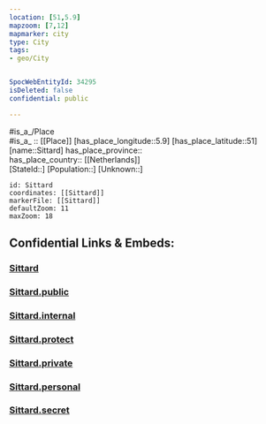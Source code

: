 ```yaml
---
location: [51,5.9] 
mapzoom: [7,12] 
mapmarker: city 
type: City
tags:
- geo/City


SpocWebEntityId: 34295
isDeleted: false
confidential: public

---
```

#is_a_/Place  
#is_a_ :: [[Place]] 
[has_place_longitude::5.9] 
[has_place_latitude::51] 
[name::Sittard] 
has_place_province::  
has_place_country:: [[Netherlands]]  
[StateId::] 
[Population::] 
[Unknown::] 


```leaflet
id: Sittard
coordinates: [[Sittard]] 
markerFile: [[Sittard]] 
defaultZoom: 11 
maxZoom: 18
```


## Confidential Links & Embeds: 

### [Sittard](/_Standards/Earth/Continent/Europe/Europe~West/Netherlands/Provinces~Netherlands/Limburg/counties~Limburg/Sittard-Geleen/Sittard.md) 

### [Sittard.public](/_public/Earth/Continent/Europe/Europe~West/Netherlands/Provinces~Netherlands/Limburg/counties~Limburg/Sittard-Geleen/Sittard.public.md) 

### [Sittard.internal](/_internal/Earth/Continent/Europe/Europe~West/Netherlands/Provinces~Netherlands/Limburg/counties~Limburg/Sittard-Geleen/Sittard.internal.md) 

### [Sittard.protect](/_protect/Earth/Continent/Europe/Europe~West/Netherlands/Provinces~Netherlands/Limburg/counties~Limburg/Sittard-Geleen/Sittard.protect.md) 

### [Sittard.private](/_private/Earth/Continent/Europe/Europe~West/Netherlands/Provinces~Netherlands/Limburg/counties~Limburg/Sittard-Geleen/Sittard.private.md) 

### [Sittard.personal](/_personal/Earth/Continent/Europe/Europe~West/Netherlands/Provinces~Netherlands/Limburg/counties~Limburg/Sittard-Geleen/Sittard.personal.md) 

### [Sittard.secret](/_secret/Earth/Continent/Europe/Europe~West/Netherlands/Provinces~Netherlands/Limburg/counties~Limburg/Sittard-Geleen/Sittard.secret.md)


